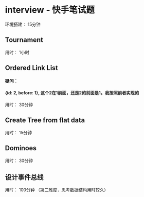 # interview - 快手笔试题

环境搭建： 15分钟

## Tournament
用时： 1小时

## Ordered Link List

#### 疑问：
#### {id: 2, before: 1},   这个2在1前面，还是2的前面是1。我按照前者实现的

用时： 30分钟

## Create Tree from flat data

用时： 15分钟

## Dominoes

用时： 30分钟

## 设计事件总线

用时： 100分钟 （第二难度，思考数据结构用时较久）